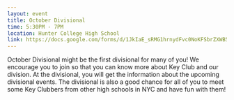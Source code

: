 ```yaml
---
layout: event
title: October Divisional
time: 5:30PM - 7PM
location: Hunter College High School
link: https://docs.google.com/forms/d/1JkIaE_sRMG1hrnydFvc0NoKFSbrZXWB54LunKGwC0NE
---
```

October Divisional might be the first divisional for many of you! We encourage you to join so that you can know more about Key Club and our division. At the divisional, you will get the information about the upcoming divisional events. The divisional is also a good chance for all of you to meet some Key Clubbers from other high schools in NYC and have fun with them!

